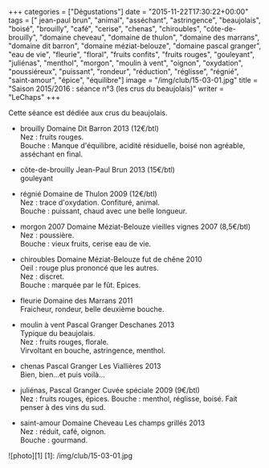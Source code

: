 +++
categories = ["Dégustations"]
date = "2015-11-22T17:30:22+00:00"
tags = [" jean-paul brun", "animal", "asséchant", "astringence", "beaujolais", "boisé", "brouilly", "café", "cerise", "chenas", "chiroubles", "côte-de-brouilly", "domaine cheveau", "domaine de thulon", "domaine des marrans", "domaine dit barron", "domaine méziat-belouze", "domaine pascal granger", "eau de vie", "fleurie", "floral", "fruits confits", "fruits rouges", "gouleyant", "juliénas", "menthol", "morgon", "moulin à vent", "oignon", "oxydation", "poussiéreux", "puissant", "rondeur", "réduction", "réglisse", "régnié", "saint-amour", "épice", "équilibre"] 
image = "/img/club/15-03-01.jpg"
title = "Saison 2015/2016 : séance n°3 (les crus du beaujolais)"
writer = "LeChaps"
+++

Cette séance est dédiée aux crus du beaujolais.

* brouilly Domaine Dit Barron 2013 (12€/btl) <i class="fa fa-minus-circle"></i>  
Nez : fruits rouges.  
Bouche : Manque d'équilibre, acidité résiduelle, boisé non agréable, asséchant en final.

* côte-de-brouilly Jean-Paul Brun 2013 (15€/btl)  
gouleyant

* régnié Domaine de Thulon 2009 (12€/btl)  
Nez : trace d'oxydation. Confituré, animal.  
Bouche : puissant, chaud avec une belle longueur.

* morgon 2007 Domaine Méziat-Belouze vieilles vignes 2007 (8,5€/btl) <i class="fa fa-plus-circle"></i>  
Nez : poussière.  
Bouche : vieux fruits, cerise eau de vie.

* chiroubles Domaine Méziat-Belouze fut de chêne 2010  
Oeil : rouge plus prononcé que les autres.  
Nez : discret.  
Bouche : marquée par le fût. Epices.

* fleurie Domaine des Marrans 2011  
Fraicheur, rondeur, belle deuxième bouche.  

* moulin à vent Pascal Granger Deschanes 2013  
Typique du beaujolais.  
Nez : fruits rouges, florale.  
Virvoltant en bouche, astringence, menthol.

* chenas Pascal Granger Les Viallières 2013  
Bien, bien...et puis voilà...

* juliénas, Pascal Granger Cuvée spéciale 2009 (9€/btl) <i class="fa fa-plus-circle"></i> <i class="fa fa-plus-circle"></i>  
Nez : fruits rouges, épices.
Bouche : menthol, réglisse, boisé. Fait penser à des vins du sud.

* saint-amour Domaine Cheveau Les champs grillés 2013 <i class="fa fa-plus-circle"></i>  
Nez : réduit, café, oignon.  
Bouche : gourmand.

![photo][1]
[1]: /img/club/15-03-01.jpg
